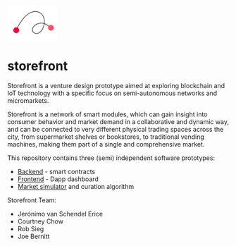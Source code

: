 ![storefront](/docs/pics/sf_logo_small.png)
# storefront

Storefront is a venture design prototype aimed at exploring blockchain and IoT technology with a specific focus on semi-autonomous networks and micromarkets.

Storefront is a network of smart modules, which can gain insight into consumer behavior and market demand in a collaborative and dynamic way, and can be connected to very different physical trading spaces across the city, from supermarket shelves or bookstores, to traditional vending machines, making them part of a single and comprehensive market.

This repository contains three (semi) independent software prototypes:
 * [Backend](/contracts) - smart contracts
 * [Frontend](/meteor-storefront) - Dapp dashboard
 * [Market simulator](/storefront-market-simulator) and curation algorithm
  
Storefront Team:
 * Jerónimo van Schendel Erice
 * Courtney Chow
 * Rob Sieg
 * Joe Bernitt
